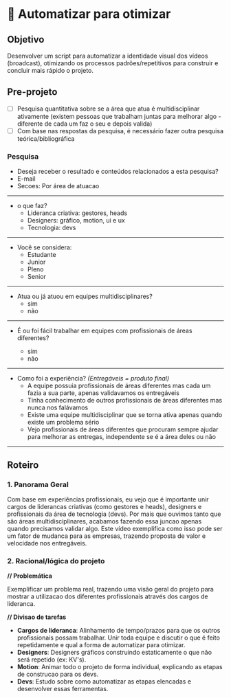 # :pushpin: Automatizar para otimizar

## Objetivo

Desenvolver um script para automatizar a identidade visual dos vídeos (broadcast), otimizando os processos padrões/repetitivos para construir e concluir mais rápido o projeto.

## Pre-projeto

- [ ] Pesquisa quantitativa sobre se a área que atua é multidisciplinar ativamente (existem pessoas que trabalham juntas para melhorar algo - diferente de cada um faz o seu e depois valida)
- [ ] Com base nas respostas da pesquisa, é necessário fazer outra pesquisa teórica/bibliográfica

### Pesquisa

- Deseja receber o resultado e conteúdos relacionados a esta pesquisa?
- E-mail
- Secoes: Por área de atuacao

---

- o que faz?
  - Lideranca criativa: gestores, heads
  - Designers: gráfico, motion, ui e ux
  - Tecnologia: devs

---

- Você se considera:
  - Estudante
  - Junior
  - Pleno
  - Senior

---

- Atua ou já atuou em equipes multidisciplinares?
  - sim
  - não

---

- É ou foi fácil trabalhar em equipes com profissionais de áreas diferentes?

  - sim
  - não

---

- Como foi a experiência? _(Entregáveis = produto final)_
  - A equipe possuia profissionais de áreas diferentes mas cada um fazia a sua parte, apenas validavamos os entregáveis
  - Tinha conhecimento de outros profissionais de áreas diferentes mas nunca nos falávamos
  - Existe uma equipe multidisciplinar que se torna ativa apenas quando existe um problema sério
  - Vejo profissionais de áreas diferentes que procuram sempre ajudar para melhorar as entregas, independente se é a área deles ou não

---

## Roteiro

### 1. Panorama Geral

Com base em experiências profissionais, eu vejo que é importante unir cargos de liderancas criativas (como gestores e heads), designers e profissionais da área de tecnologia (devs). Por mais que ouvimos tanto que são áreas multidisciplinares, acabamos fazendo essa juncao apenas quando precisamos validar algo. Este vídeo exemplifica como isso pode ser um fator de mudanca para as empresas, trazendo proposta de valor e velocidade nos entregáveis.

### 2. Racional/lógica do projeto

**// Problemática**

Exemplificar um problema real, trazendo uma visão geral do projeto para mostrar a utilizacao dos diferentes profissionais através dos cargos de lideranca.

**// Divisao de tarefas**

- **Cargos de lideranca**: Alinhamento de tempo/prazos para que os outros profissionais possam trabalhar. Unir toda equipe e discutir o que é feito repetidamente e qual a forma de automatizar para otimizar.
- **Designers**: Designers gráficos construindo estaticamente o que não será repetido (ex: KV's).
- **Motion**: Animar todo o projeto de forma individual, explicando as etapas de construcao para os devs.
- **Devs**: Estudo sobre como automatizar as etapas elencadas e desenvolver essas ferramentas.
